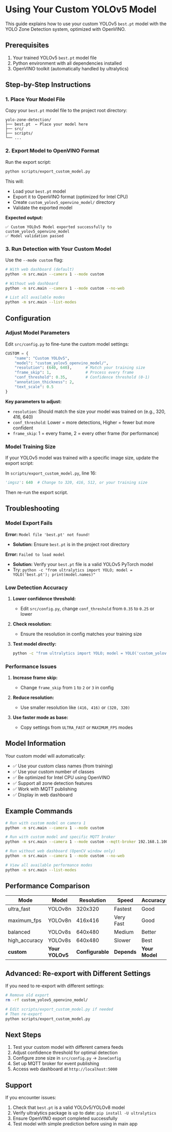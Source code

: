 # Using Your Custom YOLOv5 Model

This guide explains how to use your custom YOLOv5 `best.pt` model with the YOLO Zone Detection system, optimized with OpenVINO.

## Prerequisites

1. Your trained YOLOv5 `best.pt` model file
2. Python environment with all dependencies installed
3. OpenVINO toolkit (automatically handled by ultralytics)

## Step-by-Step Instructions

### 1. Place Your Model File

Copy your `best.pt` model file to the project root directory:

```
yolo-zone-detection/
├── best.pt  ← Place your model here
├── src/
├── scripts/
└── ...
```

### 2. Export Model to OpenVINO Format

Run the export script:

```bash
python scripts/export_custom_model.py
```

This will:
- Load your `best.pt` model
- Export it to OpenVINO format (optimized for Intel CPU)
- Create `custom_yolov5_openvino_model/` directory
- Validate the exported model

**Expected output:**
```
✅ Custom YOLOv5 Model exported successfully to custom_yolov5_openvino_model
✅ Model validation passed
```

### 3. Run Detection with Your Custom Model

Use the `--mode custom` flag:

```bash
# With web dashboard (default)
python -m src.main --camera 1 --mode custom

# Without web dashboard
python -m src.main --camera 1 --mode custom --no-web

# List all available modes
python -m src.main --list-modes
```

## Configuration

### Adjust Model Parameters

Edit `src/config.py` to fine-tune the custom model settings:

```python
CUSTOM = {
    "name": "Custom YOLOv5",
    "model": "custom_yolov5_openvino_model/",
    "resolution": (640, 640),      # Match your training size
    "frame_skip": 1,               # Process every frame
    "conf_threshold": 0.35,        # Confidence threshold (0-1)
    "annotation_thickness": 2,
    "text_scale": 0.5
}
```

**Key parameters to adjust:**

- `resolution`: Should match the size your model was trained on (e.g., 320, 416, 640)
- `conf_threshold`: Lower = more detections, Higher = fewer but more confident
- `frame_skip`: 1 = every frame, 2 = every other frame (for performance)

### Model Training Size

If your YOLOv5 model was trained with a specific image size, update the export script:

In `scripts/export_custom_model.py`, line 16:
```python
'imgsz': 640  # Change to 320, 416, 512, or your training size
```

Then re-run the export script.

## Troubleshooting

### Model Export Fails

**Error:** `Model file 'best.pt' not found!`
- **Solution:** Ensure `best.pt` is in the project root directory

**Error:** `Failed to load model`
- **Solution:** Verify your `best.pt` file is a valid YOLOv5 PyTorch model
- Try: `python -c "from ultralytics import YOLO; model = YOLO('best.pt'); print(model.names)"`

### Low Detection Accuracy

1. **Lower confidence threshold:**
   - Edit `src/config.py`, change `conf_threshold` from `0.35` to `0.25` or lower

2. **Check resolution:**
   - Ensure the resolution in config matches your training size

3. **Test model directly:**
   ```bash
   python -c "from ultralytics import YOLO; model = YOLO('custom_yolov5_openvino_model/'); results = model.predict('path/to/test/image.jpg', show=True)"
   ```

### Performance Issues

1. **Increase frame skip:**
   - Change `frame_skip` from `1` to `2` or `3` in config

2. **Reduce resolution:**
   - Use smaller resolution like `(416, 416)` or `(320, 320)`

3. **Use faster mode as base:**
   - Copy settings from `ULTRA_FAST` or `MAXIMUM_FPS` modes

## Model Information

Your custom model will automatically:
- ✅ Use your custom class names (from training)
- ✅ Use your custom number of classes
- ✅ Be optimized for Intel CPU using OpenVINO
- ✅ Support all zone detection features
- ✅ Work with MQTT publishing
- ✅ Display in web dashboard

## Example Commands

```bash
# Run with custom model on camera 1
python -m src.main --camera 1 --mode custom

# Run with custom model and specific MQTT broker
python -m src.main --camera 1 --mode custom --mqtt-broker 192.168.1.100

# Run without web dashboard (OpenCV window only)
python -m src.main --camera 1 --mode custom --no-web

# View all available performance modes
python -m src.main --list-modes
```

## Performance Comparison

| Mode | Model | Resolution | Speed | Accuracy |
|------|-------|------------|-------|----------|
| ultra_fast | YOLOv8n | 320x320 | Fastest | Good |
| maximum_fps | YOLOv8n | 416x416 | Very Fast | Good |
| balanced | YOLOv8s | 640x480 | Medium | Better |
| high_accuracy | YOLOv8s | 640x480 | Slower | Best |
| **custom** | **Your YOLOv5** | **Configurable** | **Depends** | **Your Model** |

## Advanced: Re-export with Different Settings

If you need to re-export with different settings:

```bash
# Remove old export
rm -rf custom_yolov5_openvino_model/

# Edit scripts/export_custom_model.py if needed
# Then re-export
python scripts/export_custom_model.py
```

## Next Steps

1. Test your custom model with different camera feeds
2. Adjust confidence threshold for optimal detection
3. Configure zone size in `src/config.py` → `ZoneConfig`
4. Set up MQTT broker for event publishing
5. Access web dashboard at `http://localhost:5000`

## Support

If you encounter issues:
1. Check that `best.pt` is a valid YOLOv5/YOLOv8 model
2. Verify ultralytics package is up to date: `pip install -U ultralytics`
3. Ensure OpenVINO export completed successfully
4. Test model with simple prediction before using in main app
